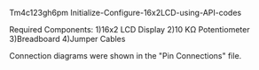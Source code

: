 

Tm4c123gh6pm
Initialize-Configure-16x2LCD-using-API-codes

Required Components:
1)16x2 LCD Display
2)10 KΩ Potentiometer
3)Breadboard
4)Jumper Cables

Connection diagrams were shown in the "Pin Connections" file.

